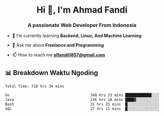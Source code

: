 <h1 align="center">Hi 👋, I'm Ahmad Fandi</h1>
<h3 align="center">A passionate Web Developer From Indonesia</h3>

- 🌱 I’m currently learning **Backend, Linux, And Machine Learning**

- 💬 Ask me about **Freelance and Programming**

- 📫 How to reach me **<alfandi0857@gmail.com>**


## 📊 Breakdown Waktu Ngoding

<!--START_SECTION:waka-->

```txt
Total Time: 718 hrs 34 mins

Go                                     348 hrs 23 mins ████████████░░░░░░░░░░░░░   48.08 %
Java                                   136 hrs 18 mins ████▓░░░░░░░░░░░░░░░░░░░░   18.81 %
Bash                                   31 hrs 25 mins  █░░░░░░░░░░░░░░░░░░░░░░░░   04.34 %
SQL                                    27 hrs 11 mins  █░░░░░░░░░░░░░░░░░░░░░░░░   03.75 %
```

<!--END_SECTION:waka-->

